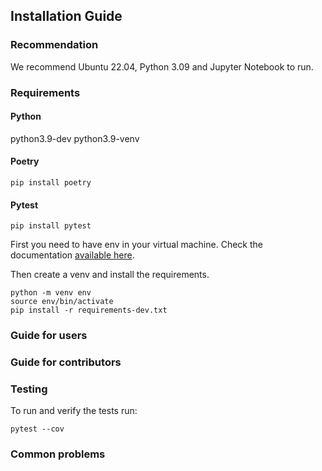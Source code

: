 ## Installation Guide

### Recommendation
We recommend Ubuntu 22.04, Python 3.09 and Jupyter Notebook to run.

### Requirements
#### Python
python3.9-dev
python3.9-venv

#### Poetry
```
pip install poetry
```
#### Pytest
```
pip install pytest
```

First you need to have env in your virtual machine. Check the documentation [available here](https://virtualenv.pypa.io/en/latest/installation.html).


Then create a venv and install the requirements.

```
python -m venv env
source env/bin/activate
pip install -r requirements-dev.txt
```

### Guide for users

### Guide for contributors

### Testing

To run and verify the tests run:

```
pytest --cov
```
### Common problems